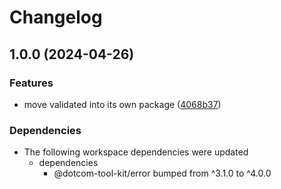 # Changelog

## 1.0.0 (2024-04-26)


### Features

* move validated into its own package ([4068b37](https://github.com/Financial-Times/dotcom-tool-kit/commit/4068b371b4ddcac10302412132665b0f7cd3c7a2))


### Dependencies

* The following workspace dependencies were updated
  * dependencies
    * @dotcom-tool-kit/error bumped from ^3.1.0 to ^4.0.0

